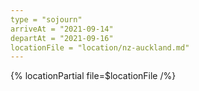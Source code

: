 ```yaml
---
type = "sojourn"
arriveAt = "2021-09-14"
departAt = "2021-09-16"
locationFile = "location/nz-auckland.md"
---
```


{% locationPartial file=$locationFile /%}
